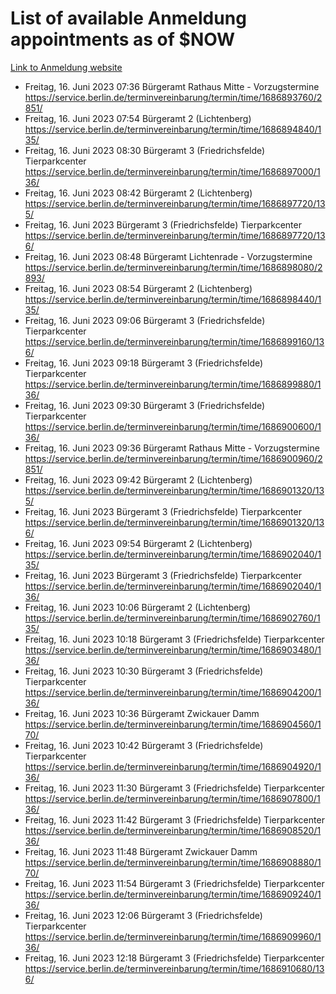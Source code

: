 # List of available Anmeldung appointments as of $NOW
[Link to Anmeldung website](https://service.berlin.de/terminvereinbarung/termin/tag.php?termin=1&anliegen[]=120686&dienstleisterlist=122210,122217,327316,122219,327312,122227,327314,122231,327346,122243,327348,122254,122252,329742,122260,329745,122262,329748,122271,327278,122273,327274,122277,327276,330436,122280,327294,122282,327290,122284,327292,122291,327270,122285,327266,122286,327264,122296,327268,150230,329760,122297,327286,122294,327284,122312,329763,122314,329775,122304,327330,122311,327334,122309,327332,317869,122281,327352,122279,329772,122283,122276,327324,122274,327326,122267,329766,122246,327318,122251,327320,122257,327322,122208,327298,122226,327300&herkunft=http%3A%2F%2Fservice.berlin.de%2Fdienstleistung%2F120686%2F)
- Freitag, 16. Juni 2023 07:36 Bürgeramt Rathaus Mitte - Vorzugstermine https://service.berlin.de/terminvereinbarung/termin/time/1686893760/2851/
- Freitag, 16. Juni 2023 07:54 Bürgeramt 2 (Lichtenberg) https://service.berlin.de/terminvereinbarung/termin/time/1686894840/135/
- Freitag, 16. Juni 2023 08:30 Bürgeramt 3 (Friedrichsfelde) Tierparkcenter https://service.berlin.de/terminvereinbarung/termin/time/1686897000/136/
- Freitag, 16. Juni 2023 08:42 Bürgeramt 2 (Lichtenberg) https://service.berlin.de/terminvereinbarung/termin/time/1686897720/135/
- Freitag, 16. Juni 2023  Bürgeramt 3 (Friedrichsfelde) Tierparkcenter https://service.berlin.de/terminvereinbarung/termin/time/1686897720/136/
- Freitag, 16. Juni 2023 08:48 Bürgeramt Lichtenrade - Vorzugstermine https://service.berlin.de/terminvereinbarung/termin/time/1686898080/2893/
- Freitag, 16. Juni 2023 08:54 Bürgeramt 2 (Lichtenberg) https://service.berlin.de/terminvereinbarung/termin/time/1686898440/135/
- Freitag, 16. Juni 2023 09:06 Bürgeramt 3 (Friedrichsfelde) Tierparkcenter https://service.berlin.de/terminvereinbarung/termin/time/1686899160/136/
- Freitag, 16. Juni 2023 09:18 Bürgeramt 3 (Friedrichsfelde) Tierparkcenter https://service.berlin.de/terminvereinbarung/termin/time/1686899880/136/
- Freitag, 16. Juni 2023 09:30 Bürgeramt 3 (Friedrichsfelde) Tierparkcenter https://service.berlin.de/terminvereinbarung/termin/time/1686900600/136/
- Freitag, 16. Juni 2023 09:36 Bürgeramt Rathaus Mitte - Vorzugstermine https://service.berlin.de/terminvereinbarung/termin/time/1686900960/2851/
- Freitag, 16. Juni 2023 09:42 Bürgeramt 2 (Lichtenberg) https://service.berlin.de/terminvereinbarung/termin/time/1686901320/135/
- Freitag, 16. Juni 2023  Bürgeramt 3 (Friedrichsfelde) Tierparkcenter https://service.berlin.de/terminvereinbarung/termin/time/1686901320/136/
- Freitag, 16. Juni 2023 09:54 Bürgeramt 2 (Lichtenberg) https://service.berlin.de/terminvereinbarung/termin/time/1686902040/135/
- Freitag, 16. Juni 2023  Bürgeramt 3 (Friedrichsfelde) Tierparkcenter https://service.berlin.de/terminvereinbarung/termin/time/1686902040/136/
- Freitag, 16. Juni 2023 10:06 Bürgeramt 2 (Lichtenberg) https://service.berlin.de/terminvereinbarung/termin/time/1686902760/135/
- Freitag, 16. Juni 2023 10:18 Bürgeramt 3 (Friedrichsfelde) Tierparkcenter https://service.berlin.de/terminvereinbarung/termin/time/1686903480/136/
- Freitag, 16. Juni 2023 10:30 Bürgeramt 3 (Friedrichsfelde) Tierparkcenter https://service.berlin.de/terminvereinbarung/termin/time/1686904200/136/
- Freitag, 16. Juni 2023 10:36 Bürgeramt Zwickauer Damm https://service.berlin.de/terminvereinbarung/termin/time/1686904560/170/
- Freitag, 16. Juni 2023 10:42 Bürgeramt 3 (Friedrichsfelde) Tierparkcenter https://service.berlin.de/terminvereinbarung/termin/time/1686904920/136/
- Freitag, 16. Juni 2023 11:30 Bürgeramt 3 (Friedrichsfelde) Tierparkcenter https://service.berlin.de/terminvereinbarung/termin/time/1686907800/136/
- Freitag, 16. Juni 2023 11:42 Bürgeramt 3 (Friedrichsfelde) Tierparkcenter https://service.berlin.de/terminvereinbarung/termin/time/1686908520/136/
- Freitag, 16. Juni 2023 11:48 Bürgeramt Zwickauer Damm https://service.berlin.de/terminvereinbarung/termin/time/1686908880/170/
- Freitag, 16. Juni 2023 11:54 Bürgeramt 3 (Friedrichsfelde) Tierparkcenter https://service.berlin.de/terminvereinbarung/termin/time/1686909240/136/
- Freitag, 16. Juni 2023 12:06 Bürgeramt 3 (Friedrichsfelde) Tierparkcenter https://service.berlin.de/terminvereinbarung/termin/time/1686909960/136/
- Freitag, 16. Juni 2023 12:18 Bürgeramt 3 (Friedrichsfelde) Tierparkcenter https://service.berlin.de/terminvereinbarung/termin/time/1686910680/136/

